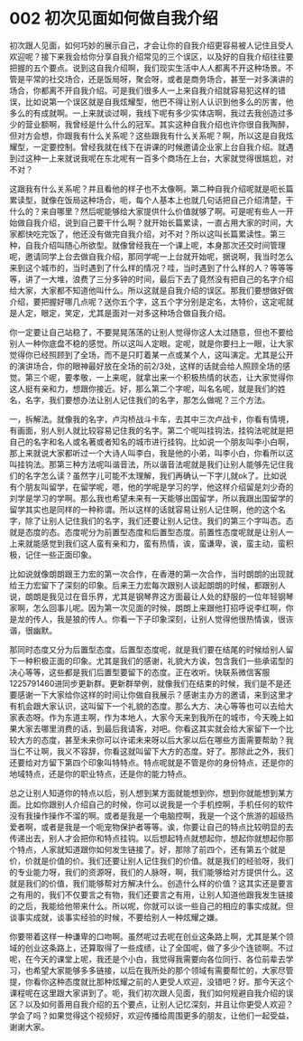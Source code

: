 # 002 初次见面如何做自我介绍



初次跟人见面，如何巧妙的展示自己，才会让你的自我介绍更容易被人记住且受人欢迎呢？接下来我会给你分享自我介绍常见的三个误区，以及好的自我介绍往往要把握的五个要点。说到这自我介绍啊，我们现实生活中人人都离不开这种场景。不管是平常的社交场合，还是饭局呀，聚会呀，或者是商务场合，甚至一对多演讲的场合，你都离不开自我介绍。可是我们很多人一上来自我介绍就容易犯这样的错误，比如说第一个误区就是自我炫耀型，他巴不得让别人认识到他多么的厉害，他多么的有成就啊。一上来就谈过啊，我线下呢有多少实体店啊，我过去我创造过多少的营业额啊，我曾经是什么什么的冠军。其实这种自我介绍也许你很自我陶醉，但对方会想，你跟我有什么关系呢？这些跟我有什么关系呢？啊，所以这是自我炫耀型，一定要控制。曾经我就在线下在讲课的时候邀请企业家上台自我介绍。就遇到过这种一上来就说我呢在东北呢有一百多个商场在上台，大家就觉得很尴尬，对不对？

这跟我有什么关系呢？并且看他的样子也不太像啊。第二种自我介绍呢就是呃长篇累读型，就像在饭局这种场合，呃，每个人基本上也就几句话把自己介绍清楚，干什么的？来自哪里？然后呢能够给大家提供什么价值就够了啊。可是呢有些人一开始做自我介绍，说到自己要干什么啊？就开始长篇累读，一直占用大家的时间，大家都快吃完饭了，他还没有做完自我介绍，对不对？所以这叫长篇累读性。第三种，自我介绍叫随心所欲型。就像曾经我在一个课上呢，本身那次还交时间管理呢，邀请同学上台去做自我介绍，那同学呢一上台就开始呢，据说啊，我当时怎么来到这个城市的，当时遇到了什么样的情况？哇，当时遇到了什么样的人？等等等等，讲了一大堆，浪费了三分多钟的时间，最后下去了竟然没有把自己的名字介绍给大家，大家都不知道他叫什么。所以这就是自我介绍的误区。那我们要想做好做介绍，要把握好哪几点呢？送你五个字，这五个字分别是定名，太特价，这定呢就是人定，眼定，笑定，尤其是面对一对多这种场合做自我介绍。

你一定要让自己站稳了，不要晃晃荡荡的让别人觉得你这人太过随意，但也不要给别人一种你底盘不稳的感觉。所以这叫人定眼。定呢，就是你要扫上一眼，让大家觉得你已经照顾到了全场，而不是只盯着某一点或某个人，这叫演定。尤其是公开的演讲场合，你的眼神最好放在全场的前2/3处，这样的话就会给人照顾全场的感觉。第三个呢，要孝敬，一上来呢，就拿出来一个积极热情的状态，让大家觉得你这人挺有亲和力，想跟你接近。好，那么第二个字呢，叫名名呢，就是我们的姓名，名字，我们要想办法让别人记住我们的名字，那怎么做呢？三个方法。

一，拆解法。就像我的名字，卢沟桥战斗卡车，去其中三次卢战卡，你看有情境，有画面，别人别人就比较容易记住我的名字。第二个呢叫挂钩法，挂钩法呢就是把自己的名字和名人或名著或者知名的城市进行挂钩。比如说一个朋友叫李小白啊，那上来就说大家都听过一个大诗人叫李白，我是他的小弟，叫李小白，你看所以这叫挂钩法。那第三种方法呢叫谐音法，所以谐音法呢就是我们让别人能够先记住我们的名字怎么读？虽然字儿可能不太理解，我们再确认一下字儿就ok了。比如说有个朋友叫留学，在留学呢，嗯，他的学呢是学习的学，他这样介绍留是刘少奇的刘学是学习的学啊。那么我也希望未来有一天能够出国留学，所以我跟出国留学的留学其实也是同样的一种称谓。所以这样的话就容易让别人记住啊，他的这个名字，除了让别人记住我们的名字，我们还要让别人记住。我们的第三个字叫态。态就是态度的态。态度呢分为前置型态度和后置型态度。前置性态度呢就是让别人一上来就能感觉到我们这人蛮有亲和力，蛮有热情，诶，蛮谦卑，诶，蛮主动，蛮积极，记住一些正面印象。

比如说就像朗朗跟王力宏的第一次合作，在香港的第一次合作，当时朗朗的出现就给王力宏留下了深刻的印象。后来王力宏每次跟别人谈起朗朗的时候，都跟别人说，朗朗是我见过在音乐界，尤其是钢琴界这方面最让人处的舒服的一位年轻钢琴家啊，怎么回事儿呢。因为第一次见面的时候，朗朗上来跟他打招呼说李红啊，你是龙的传人，我是狼的传人。你看一下子印象深刻，让别人觉得他很热情诶，很诙谐，很幽默。

那同时态度又分为后置型态度。后置型态度呢，就是我们要在结尾的时候给别人留下一种积极正面的印象。尤其是我们的感谢，礼貌大方诶，包含我们一些承诺型的决心等等，这些都是我们后置型要留下的态度。正在收听。快联系微信客服1225791460进同步更新群。更新群举例，就像我们在结束的时候，我们是不是还要感谢一下大家给你这样的时间让你做自我展示？感谢主办方的邀请，来到这里才有机会跟大家认识，这叫留下一个礼貌的态度。那么大方、决心等等也可以去给大家表态呀。作为东道主啊，作为本地人，大家今天来到我所在的城市，今天晚上如果大家去哪里消费的话，到最后我请客，对吧。你看这其实就会给大家留下一个比较大方的态度，甚至未来你可以许诺未来呀以后大家以后在哪些方面需要帮助？我当仁不让啊，我义不容辞，你看这就叫留下大方的态度。好了。那除此之外，我们还要给对方留下第四个印象叫特特点。特点呢就是不管是你的身份特点，还是你的地域特点，还是你的职业特点，还是你的能力特点。

总之让别人知道你的特点以后，别人想到某方面就能想到你，想到你就能想到某方面。比如你跟别人介绍自己的时候，你可以说我是一个手机控啊，手机任何的软件没有我操作操作不溜的啊。或者是我是一个电脑控啊，我是一个这个旅游的超级热爱者啊，或者是我是一个呃宠物保护者等等。诶，你要让自己的特点比较明显的去传递出去，别人才会把你和特点挂钩。以后想起特点就想起你，想起你就想起你那个特点，人家就知道跟你如何发生链接了。好，那除了前四个，还有第五个就是价，价就是价值的价。我们还要让别人记住我们的价值。就是我们的经验呀，我们的专业能力呀，我们的资源呀，我们的人脉呀，啊，我们能够给对方提供什么。这就是我们的价值，我们能够帮对方解决什么。创造什么样的价值？这其实还是要言之有用的，我们不仅要言之有物，我们还要言之有用，让别人知道他跟我发生链接的之后，我能给他带来什么。所以呢，你就可以谈一些自己的相应的事实成就。但谈事实成就，谈事实经验的时候，不要给别人一种炫耀之嫌。

你要带着这样一种谦卑的口吻啊。虽然呢过去呢在创业这条路上啊，尤其是某个领域的创业这条路上，还算取得了一些成绩，让了全国呢，做了多少个连锁啊。不过呢，在今天的课堂上呢，我还是个小白，我觉得我需要向各位同行、各位前辈去学习，也希望大家能够多多链接，以后在我所处的那个领域有需要帮忙的，大家尽管提，你看你这种态度就比那种炫耀之前的人更受人欢迎，没错吧？好。那今天这个课程呢在这里跟大家讲到了。呃，我们初次跟人见面，我们如何规避自我介绍的误区？以及如何善用自我介绍的五个要点，让别人记忆深刻，并且让你更受人欢迎？学会了吗？如果觉得这个视频好，欢迎传播给周围更多的朋友，让他们一起受益，谢谢大家。
